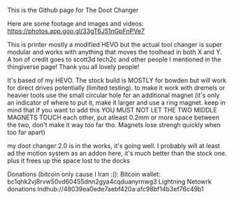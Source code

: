 This is the Github page for The Doot Changer

Here are some footage and images and videos:
https://photos.app.goo.gl/33gT6J51nGpFnPVe7

This is printer mostly a modified HEVO but the actual tool changer is super modular and works with anything that moves the toolhead in both X and Y. A ton of credit goes to scott3d tech2c and other people I mentioned in the thingiverse page! Thank you all lovely people!

It's based of my HEVO. The stock build is MOSTLY for bowden but will work for direct drives potentially (limited testing). to make it work with dremels or heavier tools use the small circular hole for an additional magnet (it's only an indicator of where to put it, make it larger and use a ring magnet. keep in mind that if you want to add this YOU MUST NOT LET THE TWO MIDDLE MAGNETS TOUCH each other, put atleast 0.2mm or more space between the two, don't make it way too far tho. Magnets lose strengh quickly when too far apart)

my doot changer 2.0 is in the works, it's going well. I probably will at least ad the motion system as an addon here, it's much better than the stock one. plus it frees up the space lost to the docks





Donations (bitcoin only cause I Iran :():
Bitcoin wallet: bc1qhk2vj8rvw50vd60455dnn2gya4cqduanyrnwg3
Lightning Netowrk donations lndhub://48039ea0ede7aebf420a:afc98bf14b3ef76c49b1
